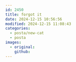 ```yaml
---
id: 2450
title: forgot it
date: 2024-12-15 10:56:56
modified: 2024-12-15 11:08:43
categories:
  - posta/new-cat
  - posta
images:
  - original: 
    github: 
---
```



<!-- wp:image {"id":2398,"sizeSlug":"large","linkDestination":"none"} -->
<figure class="wp-block-image size-large"><img src="http://the-store.local/wp-content/uploads/2023/10/Template-1024x682.jpeg" alt="" class="wp-image-2398"/></figure>
<!-- /wp:image -->